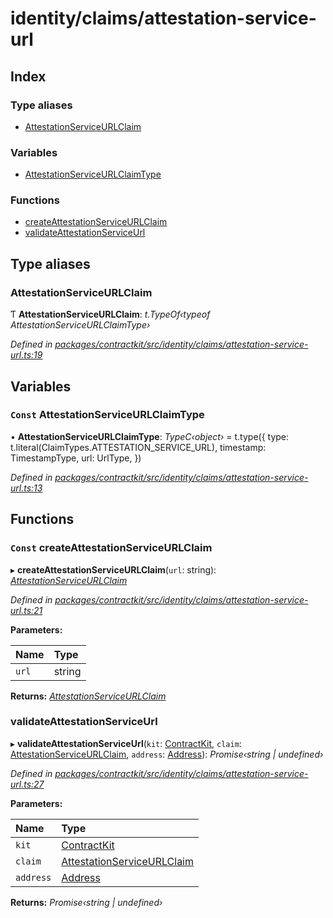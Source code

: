 # identity/claims/attestation-service-url

## Index

### Type aliases

* [AttestationServiceURLClaim](_identity_claims_attestation_service_url_.md#attestationserviceurlclaim)

### Variables

* [AttestationServiceURLClaimType](_identity_claims_attestation_service_url_.md#const-attestationserviceurlclaimtype)

### Functions

* [createAttestationServiceURLClaim](_identity_claims_attestation_service_url_.md#const-createattestationserviceurlclaim)
* [validateAttestationServiceUrl](_identity_claims_attestation_service_url_.md#validateattestationserviceurl)

## Type aliases

### AttestationServiceURLClaim

Ƭ **AttestationServiceURLClaim**: _t.TypeOf‹typeof AttestationServiceURLClaimType›_

_Defined in_ [_packages/contractkit/src/identity/claims/attestation-service-url.ts:19_](https://github.com/celo-org/celo-monorepo/blob/master/packages/contractkit/src/identity/claims/attestation-service-url.ts#L19)

## Variables

### `Const` AttestationServiceURLClaimType

• **AttestationServiceURLClaimType**: _TypeC‹object›_ = t.type\({ type: t.literal\(ClaimTypes.ATTESTATION\_SERVICE\_URL\), timestamp: TimestampType, url: UrlType, }\)

_Defined in_ [_packages/contractkit/src/identity/claims/attestation-service-url.ts:13_](https://github.com/celo-org/celo-monorepo/blob/master/packages/contractkit/src/identity/claims/attestation-service-url.ts#L13)

## Functions

### `Const` createAttestationServiceURLClaim

▸ **createAttestationServiceURLClaim**\(`url`: string\): [_AttestationServiceURLClaim_](_identity_claims_attestation_service_url_.md#attestationserviceurlclaim)

_Defined in_ [_packages/contractkit/src/identity/claims/attestation-service-url.ts:21_](https://github.com/celo-org/celo-monorepo/blob/master/packages/contractkit/src/identity/claims/attestation-service-url.ts#L21)

**Parameters:**

| Name | Type |
| :--- | :--- |
| `url` | string |

**Returns:** [_AttestationServiceURLClaim_](_identity_claims_attestation_service_url_.md#attestationserviceurlclaim)

### validateAttestationServiceUrl

▸ **validateAttestationServiceUrl**\(`kit`: [ContractKit](../classes/_kit_.contractkit.md), `claim`: [AttestationServiceURLClaim](_identity_claims_attestation_service_url_.md#attestationserviceurlclaim), `address`: [Address](_base_.md#address)\): _Promise‹string \| undefined›_

_Defined in_ [_packages/contractkit/src/identity/claims/attestation-service-url.ts:27_](https://github.com/celo-org/celo-monorepo/blob/master/packages/contractkit/src/identity/claims/attestation-service-url.ts#L27)

**Parameters:**

| Name | Type |
| :--- | :--- |
| `kit` | [ContractKit](../classes/_kit_.contractkit.md) |
| `claim` | [AttestationServiceURLClaim](_identity_claims_attestation_service_url_.md#attestationserviceurlclaim) |
| `address` | [Address](_base_.md#address) |

**Returns:** _Promise‹string \| undefined›_

